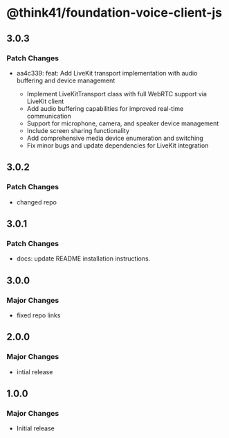 # @think41/foundation-voice-client-js

## 3.0.3

### Patch Changes

- aa4c339: feat: Add LiveKit transport implementation with audio buffering and device management

  - Implement LiveKitTransport class with full WebRTC support via LiveKit client
  - Add audio buffering capabilities for improved real-time communication
  - Support for microphone, camera, and speaker device management
  - Include screen sharing functionality
  - Add comprehensive media device enumeration and switching
  - Fix minor bugs and update dependencies for LiveKit integration

## 3.0.2

### Patch Changes

- changed repo

## 3.0.1

### Patch Changes

- docs: update README installation instructions.

## 3.0.0

### Major Changes

- fixed repo links

## 2.0.0

### Major Changes

- intial release

## 1.0.0

### Major Changes

- Initial release
